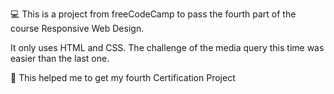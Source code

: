 💻 This is a project from freeCodeCamp to pass the fourth part of the course Responsive Web Design.

It only uses HTML and CSS. The challenge of the media query this time was easier than the last one.

🚀 This helped me to get my fourth Certification Project
